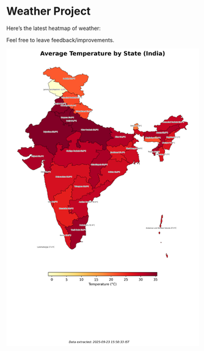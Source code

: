 # Weather Project

Here’s the latest heatmap of weather:

Feel free to leave feedback/improvements.

![India Heatmap](docs/assets/india_heatmap.png?v=D27473)
